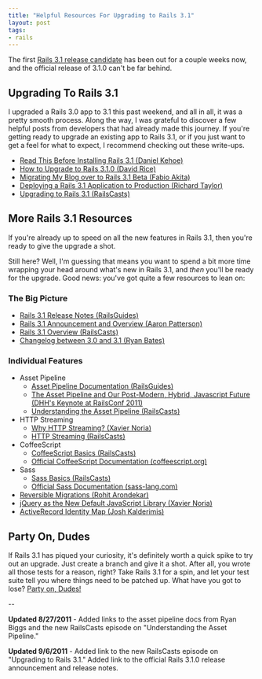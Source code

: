 ```yaml
--- 
title: "Helpful Resources For Upgrading to Rails 3.1"
layout: post
tags:
- rails
---
```


The first [Rails 3.1 release candidate](http://weblog.rubyonrails.org/2011/5/22/rails-3-1-release-candidate "Riding Rails: Rails 3.1: Release candidate") has been out for a couple weeks now, and the official release of 3.1.0 can't be far behind.  

## Upgrading To Rails 3.1

I upgraded a Rails 3.0 app to 3.1 this past weekend, and all in all, it was a pretty smooth process.  Along the way, I was grateful to discover a few helpful posts from developers that had already made this journey.  If you're getting ready to upgrade an existing app to Rails 3.1, or if you just want to get a feel for what to expect, I recommend checking out these write-ups.

* [Read This Before Installing Rails 3.1 (Daniel Kehoe)](http://railsapps.github.com/installing-rails-3-1.html "Read This Before Installing Rails 3.1")
* [How to Upgrade to Rails 3.1.0 (David Rice)](http://davidjrice.co.uk/2011/05/25/how-to-upgrade-a-rails-application-to-version-3-1-0.html "David Rice - How to Upgrade to Rails 3.1.0")
* [Migrating My Blog over to Rails 3.1 Beta (Fabio Akita)](http://www.akitaonrails.com/2011/05/31/migrating-my-blog-over-to-rails-3-1-beta "Migrating my blog over to Rails 3.1 beta - AkitaOnRails.com")
* [Deploying a Rails 3.1 Application to Production (Richard Taylor)](https://moocode.com/posts/1-deploying-a-rails-3-1-application-to-production)
* [Upgrading to Rails 3.1 (RailsCasts)](http://railscasts.com/episodes/282-upgrading-to-rails-3-1 "RailsCasts - #282 Upgrading to Rails 3.1")

## More Rails 3.1 Resources

If you're already up to speed on all the new features in Rails 3.1, then you're ready to give the upgrade a shot.

Still here?  Well, I'm guessing that means you want to spend a bit more time wrapping your head around what's new in Rails 3.1, and *then* you'll be ready for the upgrade.  Good news: you've got quite a few resources to lean on:

### The Big Picture

* [Rails 3.1 Release Notes (RailsGuides)](http://guides.rubyonrails.org/3_1_release_notes.html "Ruby on Rails Guides: Ruby on Rails 3.1 Release Notes")
* [Rails 3.1 Announcement and Overview (Aaron Patterson)](http://weblog.rubyonrails.org/2011/8/31/rails-3-1-0-has-been-released "Riding Rails: Rails 3.1.0 has been released!")
* [Rails 3.1 Overview (RailsCasts)](http://railscasts.com/episodes/265-rails-3-1-overview "RailsCasts - #265 Rails 3.1 Overview")
* [Changelog between 3.0 and 3.1 (Ryan Bates)](https://gist.github.com/958283 "Gist (from Ryan Bates) cataloging the changes between Rails 3.0 and Rails 3.1 beta")

### Individual Features

* Asset Pipeline
  * [Asset Pipeline Documentation (RailsGuides)](http://guides.rubyonrails.org/asset_pipeline.html "Ruby on Rails Guides: Asset Pipeline")
  * [The Asset Pipeline and Our Post-Modern, Hybrid, Javascript Future (DHH's Keynote at RailsConf 2011)](http://www.youtube.com/watch?v=cGdCI2HhfAU "RailsConf 2011, David Heinemeier Hansson Keynote - The Asset Pipeline and Our Post-Modern, Hybrid, Javascript Future")
  * [Understanding the Asset Pipeline (RailsCasts)](http://railscasts.com/episodes/279-understanding-the-asset-pipeline "RailsCasts - #279 Understanding the Asset Pipeline")
* HTTP Streaming
  * [Why HTTP Streaming? (Xavier Noria)](http://weblog.rubyonrails.org/2011/4/18/why-http-streaming "Riding Rails: Why HTTP Streaming?")
  * [HTTP Streaming (RailsCasts)](http://railscasts.com/episodes/266-http-streaming "RailsCasts - #266 HTTP Streaming")
* CoffeeScript
  * [CoffeeScript Basics (RailsCasts)](http://railscasts.com/episodes/267-coffeescript-basics "RailsCasts - #267 CoffeeScript Basics")
  * [Official CoffeeScript Documentation (coffeescript.org)](http://coffeescript.org "CoffeeScript")
* Sass
  * [Sass Basics (RailsCasts)](http://railscasts.com/episodes/268-sass-basics "RailsCasts - #268 Sass Basics")
  * [Official Sass Documentation (sass-lang.com)](http://sass-lang.com/ "Sass - Syntactically Awesome Stylesheets")
* [Reversible Migrations (Rohit Arondekar)](http://edgerails.info/articles/what-s-new-in-edge-rails/2011/05/06/reversible-migrations/index.html "Edge Rails.info :: Reversible Migrations")
* [jQuery as the New Default JavaScript Library (Xavier Noria)](http://weblog.rubyonrails.org/2011/4/21/jquery-new-default "Riding Rails: jQuery: New Default")
* [ActiveRecord Identity Map (Josh Kalderimis)](http://edgerails.info/articles/what-s-new-in-edge-rails/2011/04/21/activerecord-identity-map/index.html "Edge Rails.info :: ActiveRecord Identity Map")

## Party On, Dudes

If Rails 3.1 has piqued your curiosity, it's definitely worth a quick spike to try out an upgrade.  Just create a branch and give it a shot.  After all, you wrote all those tests for a reason, right?  Take Rails 3.1 for a spin, and let your test suite tell you where things need to be patched up.  What have you got to lose?  [Party on, Dudes!](http://www.youtube.com/watch?v=WVXGC896Jdw "YouTube - Bill and Ted's Excellent Adventure - The Future Council")

--

**Updated 8/27/2011** - Added links to the asset pipeline docs from Ryan Biggs and the new RailsCasts episode on "Understanding the Asset Pipeline."

**Updated 9/6/2011** - Added link to the new RailsCasts episode on "Upgrading to Rails 3.1."  Added link to the official Rails 3.1.0 release announcement and release notes.
